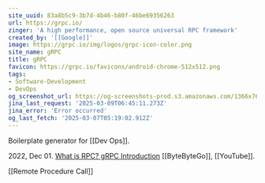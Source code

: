 ```yaml
---
site_uuid: 83a8b5c9-3b7d-4b46-b80f-46be69356263
url: https://grpc.io/
zinger: 'A high performance, open source universal RPC framework'
created_by: '[[Google]]'
image: https://grpc.io/img/logos/grpc-icon-color.png
site_name: gRPC
title: gRPC
favicon: https://grpc.io/favicons/android-chrome-512x512.png
tags:
- Software-Development
- DevOps
og_screenshot_url: https://og-screenshots-prod.s3.amazonaws.com/1366x768/80/false/7105baed6173f1eb727867d44ab63f12fa413c196b3f5e075c646f94a68477a9.jpeg
jina_last_request: '2025-03-09T06:45:11.273Z'
jina_error: 'Error occurred'
og_last_fetch: '2025-03-07T05:19:02.912Z'
---
```


Boilerplate generator for [[Dev Ops]].

2022, Dec 01. [What is RPC? gRPC Introduction](https://youtube.com/shorts/t0ONFCY6NWI?si=Z95U6ZUxpBcm1cp9) [[ByteByteGo]], [[YouTube]].

[[Remote Procedure Call]]

